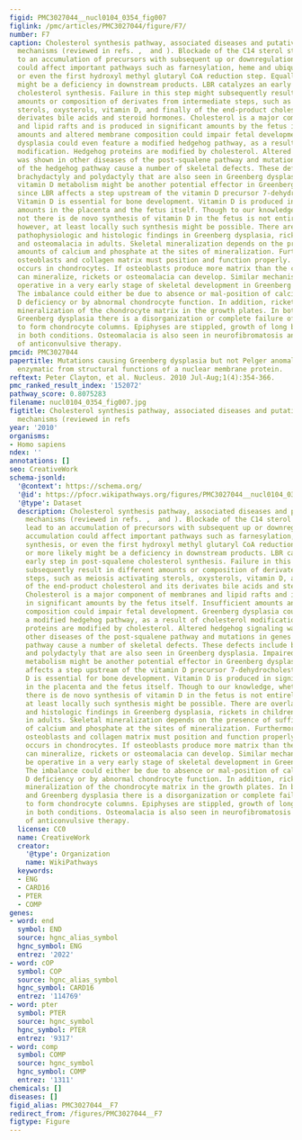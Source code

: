 ```yaml
---
figid: PMC3027044__nucl0104_0354_fig007
figlink: /pmc/articles/PMC3027044/figure/F7/
number: F7
caption: Cholesterol synthesis pathway, associated diseases and putative pathogenic
  mechanisms (reviewed in refs. ,  and ). Blockade of the C14 sterol step might lead
  to an accumulation of precursors with subsequent up or downregulation. This accumulation
  could affect important pathways such as farnesylation, heme and ubiquinone synthesis,
  or even the first hydroxyl methyl glutaryl CoA reduction step. Equally or more likely
  might be a deficiency in downstream products. LBR catalyzes an early step in post-squalene
  cholesterol synthesis. Failure in this step might subsequently result in different
  amounts or composition of derivates from intermediate steps, such as meiosis activating
  sterols, oxysterols, vitamin D, and finally of the end-product cholesterol and its
  derivates bile acids and steroid hormones. Cholesterol is a major component of membranes
  and lipid rafts and is produced in significant amounts by the fetus itself. Insufficient
  amounts and altered membrane composition could impair fetal development. Greenberg
  dysplasia could even feature a modified hedgehog pathway, as a result of cholesterol
  modification. Hedgehog proteins are modified by cholesterol. Altered hedgehog signaling
  was shown in other diseases of the post-squalene pathway and mutations in genes
  of the hedgehog pathway cause a number of skeletal defects. These defects include
  brachydactyly and polydactyly that are also seen in Greenberg dysplasia. Impaired
  vitamin D metabolism might be another potential effector in Greenberg dysplasia
  since LBR affects a step upstream of the vitamin D precursor 7-dehydrocholesterol.
  Vitamin D is essential for bone development. Vitamin D is produced in significant
  amounts in the placenta and the fetus itself. Though to our knowledge, whether or
  not there is de novo synthesis of vitamin D in the fetus is not entirely clear;
  however, at least locally such synthesis might be possible. There are overlapping
  pathophysiologic and histologic findings in Greenberg dysplasia, rickets in children,
  and osteomalacia in adults. Skeletal mineralization depends on the presence of sufficient
  amounts of calcium and phosphate at the sites of mineralization. Furthermore, chondrocytes,
  osteoblasts and collagen matrix must position and function properly. Mineralization
  occurs in chondrocytes. If osteoblasts produce more matrix than the chondrocytes
  can mineralize, rickets or osteomalacia can develop. Similar mechanisms could be
  operative in a very early stage of skeletal development in Greenberg dysplasia.
  The imbalance could either be due to absence or mal-position of calcium by vitamin
  D deficiency or by abnormal chondrocyte function. In addition, rickets show inadequate
  mineralization of the chondrocyte matrix in the growth plates. In both rickets and
  Greenberg dysplasia there is a disorganization or complete failure of chondrocytes
  to form chondrocyte columns. Epiphyses are stippled, growth of long bones is impaired
  in both conditions. Osteomalacia is also seen in neurofibromatosis and as a complication
  of anticonvulsive therapy.
pmcid: PMC3027044
papertitle: Mutations causing Greenberg dysplasia but not Pelger anomaly uncouple
  enzymatic from structural functions of a nuclear membrane protein.
reftext: Peter Clayton, et al. Nucleus. 2010 Jul-Aug;1(4):354-366.
pmc_ranked_result_index: '152072'
pathway_score: 0.8075283
filename: nucl0104_0354_fig007.jpg
figtitle: Cholesterol synthesis pathway, associated diseases and putative pathogenic
  mechanisms (reviewed in refs
year: '2010'
organisms:
- Homo sapiens
ndex: ''
annotations: []
seo: CreativeWork
schema-jsonld:
  '@context': https://schema.org/
  '@id': https://pfocr.wikipathways.org/figures/PMC3027044__nucl0104_0354_fig007.html
  '@type': Dataset
  description: Cholesterol synthesis pathway, associated diseases and putative pathogenic
    mechanisms (reviewed in refs. ,  and ). Blockade of the C14 sterol step might
    lead to an accumulation of precursors with subsequent up or downregulation. This
    accumulation could affect important pathways such as farnesylation, heme and ubiquinone
    synthesis, or even the first hydroxyl methyl glutaryl CoA reduction step. Equally
    or more likely might be a deficiency in downstream products. LBR catalyzes an
    early step in post-squalene cholesterol synthesis. Failure in this step might
    subsequently result in different amounts or composition of derivates from intermediate
    steps, such as meiosis activating sterols, oxysterols, vitamin D, and finally
    of the end-product cholesterol and its derivates bile acids and steroid hormones.
    Cholesterol is a major component of membranes and lipid rafts and is produced
    in significant amounts by the fetus itself. Insufficient amounts and altered membrane
    composition could impair fetal development. Greenberg dysplasia could even feature
    a modified hedgehog pathway, as a result of cholesterol modification. Hedgehog
    proteins are modified by cholesterol. Altered hedgehog signaling was shown in
    other diseases of the post-squalene pathway and mutations in genes of the hedgehog
    pathway cause a number of skeletal defects. These defects include brachydactyly
    and polydactyly that are also seen in Greenberg dysplasia. Impaired vitamin D
    metabolism might be another potential effector in Greenberg dysplasia since LBR
    affects a step upstream of the vitamin D precursor 7-dehydrocholesterol. Vitamin
    D is essential for bone development. Vitamin D is produced in significant amounts
    in the placenta and the fetus itself. Though to our knowledge, whether or not
    there is de novo synthesis of vitamin D in the fetus is not entirely clear; however,
    at least locally such synthesis might be possible. There are overlapping pathophysiologic
    and histologic findings in Greenberg dysplasia, rickets in children, and osteomalacia
    in adults. Skeletal mineralization depends on the presence of sufficient amounts
    of calcium and phosphate at the sites of mineralization. Furthermore, chondrocytes,
    osteoblasts and collagen matrix must position and function properly. Mineralization
    occurs in chondrocytes. If osteoblasts produce more matrix than the chondrocytes
    can mineralize, rickets or osteomalacia can develop. Similar mechanisms could
    be operative in a very early stage of skeletal development in Greenberg dysplasia.
    The imbalance could either be due to absence or mal-position of calcium by vitamin
    D deficiency or by abnormal chondrocyte function. In addition, rickets show inadequate
    mineralization of the chondrocyte matrix in the growth plates. In both rickets
    and Greenberg dysplasia there is a disorganization or complete failure of chondrocytes
    to form chondrocyte columns. Epiphyses are stippled, growth of long bones is impaired
    in both conditions. Osteomalacia is also seen in neurofibromatosis and as a complication
    of anticonvulsive therapy.
  license: CC0
  name: CreativeWork
  creator:
    '@type': Organization
    name: WikiPathways
  keywords:
  - ENG
  - CARD16
  - PTER
  - COMP
genes:
- word: end
  symbol: END
  source: hgnc_alias_symbol
  hgnc_symbol: ENG
  entrez: '2022'
- word: cOP
  symbol: COP
  source: hgnc_alias_symbol
  hgnc_symbol: CARD16
  entrez: '114769'
- word: pter
  symbol: PTER
  source: hgnc_symbol
  hgnc_symbol: PTER
  entrez: '9317'
- word: comp
  symbol: COMP
  source: hgnc_symbol
  hgnc_symbol: COMP
  entrez: '1311'
chemicals: []
diseases: []
figid_alias: PMC3027044__F7
redirect_from: /figures/PMC3027044__F7
figtype: Figure
---
```

